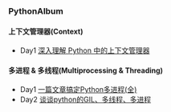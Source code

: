 ### PythonAlbum 
#### 上下文管理器(Context)
* Day1  [深入理解 Python 中的上下文管理器](https://www.cnblogs.com/wongbingming/p/10519553.html)

#### 多进程 & 多线程(Multiprocessing & Threading)
* Day1  [一篇文章搞定Python多进程(全)](https://yq.aliyun.com/articles/701208)
* Day2  [谈谈python的GIL、多线程、多进程](https://zhuanlan.zhihu.com/p/20953544)
